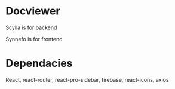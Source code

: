 # Docviewer
Scylla is for backend

Synnefo is for frontend


# Dependacies
React, react-router, react-pro-sidebar, firebase, react-icons, axios
